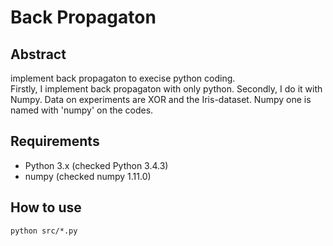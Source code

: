 # Back Propagaton
## Abstract
implement back propagaton to execise python coding.  
Firstly, I implement back propagaton with only python. Secondly, I do it with Numpy. Data on experiments are XOR and the Iris-dataset. Numpy one is named with 'numpy' on the codes.  
## Requirements
- Python 3.x (checked Python 3.4.3)  
- numpy (checked numpy 1.11.0)
## How to use

```
python src/*.py
```
